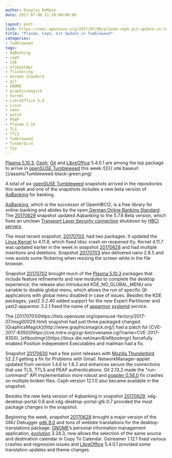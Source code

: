 ```yaml
---
author: Douglas DeMaio
date: 2017-07-06 11:29:08+00:00

layout: post
link: https://news.opensuse.org/2017/07/06/plasma-ceph-git-update-in-tumbleweed/
title: "Plasma, Ceph, Git Update in Tumbleweed"
categories:
- Tumbleweed
tags:
- AqBanking
- ceph
- CVE
- efibootmgr
- flickering
- German standard
- git
- GNOME
- graphicsmagick
- kernel
- LibreOffice 5.4
- Linux
- nano
- patch
- PEAP
- Plasma 5.10
- TLS
- TTLS
- Tumbleweed
- Tunderbird
- tyy
---
```

[Plasma 5.10.3](https://www.kde.org/announcements/plasma-5.10.3.php), [Ceph](http://ceph.com/), [Git](https://git-scm.com/) and [LibreOffice](https://www.libreoffice.org/) 5.4.0.1 are among the top package to arrive in [openSUSE Tumbleweed](https://en.opensuse.org/Portal:Tumbleweed) this week.![]({{ site.baseurl }}/assets/Tumbleweed-black-green.png)

A total of six [openSUSE Tumbleweed](https://en.opensuse.org/Portal:Tumbleweed) snapshots arrived in the repositories this week and one of the snapshots includes a new beta version of [AqBanking](https://wiki.gnucash.org/wiki/AqBanking) for banking.

[AqBanking](https://wiki.gnucash.org/wiki/AqBanking), which is the successor of OpenHBCI2, is a free library for online-banking and abides by the open[ German Online Banking Standard](http://www.hbci-zka.de/english/). The [20170629](https://lists.opensuse.org/opensuse-factory/2017-07/msg00000.html) snapshot updated Aqbanking to the 5.7.6 Beta version, which fixes an unclean [Transport Layer Security connection](https://en.wikipedia.org/wiki/Transport_Layer_Security) shutdown by [HBCI servers](https://en.wikipedia.org/wiki/FinTS).

The most recent snapshot, [20170703](https://lists.opensuse.org/opensuse-factory/2017-07/msg00062.html), had two packages. It updated the [Linux Kernel](https://www.kernel.org/) to 4.11.8, which fixed ldisc crash on reopened tty. Kernel 4.11.7 was updated earlier in the week in snapshot [20170628](https://lists.opensuse.org/opensuse-factory/2017-06/msg00868.html) and had multiple insertions and deletions. Snapshot [20170703](https://lists.opensuse.org/opensuse-factory/2017-07/msg00062.html) also delivered nano 2.8.5 and now avoids some flickering when resizing the screen while in the file browser.

Snapshot [20170702](https://lists.opensuse.org/opensuse-factory/2017-07/msg00045.html) brought much of the [Plasma 5.10.3](https://www.kde.org/announcements/plasma-5.10.3.php) packages that include feature refinements and new modules to complete the desktop experience; the release also Introduced KDE_NO_GLOBAL_MENU env variable to disable global menu, which allows the run of specific Qt applications with global menu disabled in case of issues. Besides the KDE packages, yast2 3.2.40 added support for the new Expert Partitioner and yast2-apparmor 3.2.1 fixed the name of [apparmor](http://wiki.apparmor.net/) [systemd](https://www.freedesktop.org/wiki/Software/systemd/) service.

<!-- more -->The [20170701](https://lists.opensuse.org/opensuse-factory/2017-07/msg00029.html) snapshot had just three packaged changed. [GraphicsMagick](http://www.graphicsmagick.org/) had a patch for [CVE-2017-8350](https://cve.mitre.org/cgi-bin/cvename.cgi?name=CVE-2017-8350), [efibootmgr](https://linux.die.net/man/8/efibootmgr) forcefully enabled Position Independent Executables and mailman had a fix.

Snapshot [20170630](https://lists.opensuse.org/opensuse-factory/2017-07/msg00016.html) had a few point releases with [Mozilla Thunderbird](https://www.mozilla.org/en-US/thunderbird/) 52.2.1 getting a fix for Problems with Gmail. NetworkManager-applet updated from version 1.4.6 to 1.8.2 and enhances secure the connections that use TLS, TTLS and PEAP authentications. Git 2.13.2 made the "run-command" API implementation more robust and [poppler 0.56.0](http://www.linuxfromscratch.org/blfs/view/cvs/general/poppler.html) fix crashes on multiple broken files. Ceph version 12.1.0 also became available in the snapshot.

Besides the new beta version of Aqbanking in snapshot [20170629](https://lists.opensuse.org/opensuse-factory/2017-07/msg00000.html), xdg-desktop-portal 0.8 and xdg-desktop-portal-gtk 0.7 provided the most package changes in the snapshot.

Beginning the week, snapshot [20170628](https://lists.opensuse.org/opensuse-factory/2017-06/msg00868.html) brought a major version of the GNU Debugger [gdb 8.0](https://www.gnu.org/s/gdb/) and tons of weblate translations for the desktop-translations package. [GNOME](https://www.gnome.org/)’s personal information management application, [evolution](https://wiki.gnome.org/Apps/Evolution) 3.24.3, now allows the selection of the same source and destination calendar in Copy To Calendar. Gstreamer 1.12.1 fixed various crashes and regression issues and [LibreOffice](https://www.libreoffice.org/) 5.4.0.1 provided some translation updates and theme changes.		
